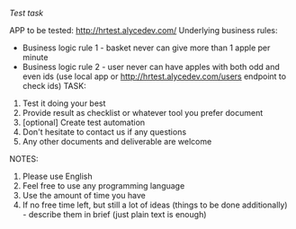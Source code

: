 *Test task*

APP to be tested: http://hrtest.alycedev.com/
Underlying business rules:
- Business logic rule 1 - basket never can give more than 1 apple per minute
- Business logic rule 2 - user never can have apples with both odd and even ids (use local app or http://hrtest.alycedev.com/users endpoint to check ids)
TASK:
1) Test it doing your best
2) Provide result as checklist or whatever tool you prefer document
3) [optional] Create test automation
4) Don't hesitate to contact us if any questions
5) Any other documents and deliverable are welcome

NOTES:

1) Please use English
2) Feel free to use any programming language
3) Use the amount of time you have
4) If no free time left, but still a lot of ideas (things to be done additionally) - describe them in brief (just plain text is enough)
